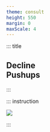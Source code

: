 ```yaml
---
theme: consult
height: 550
margin: 0
maxScale: 4
---
```

<!-- slide template="[[gym-ex]]" -->

::: title
## Decline<br> Pushups
:::

::: instruction

![](https://musclewiki.com/media/uploads/bodyweight-male-feet-elevated-push-up-side.gif)<!-- element style="width:600px;object-fit:contain" -->

:::